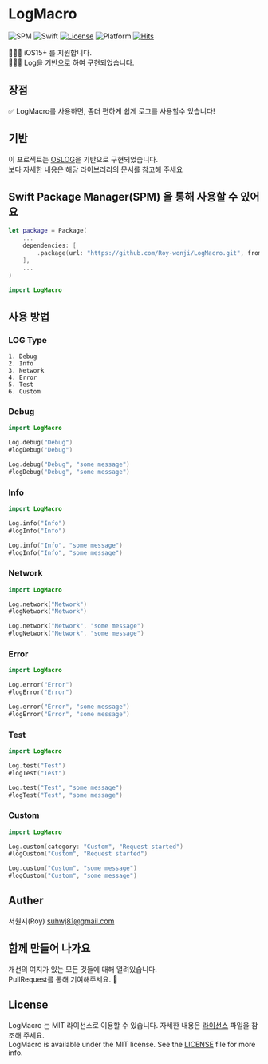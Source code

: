 # LogMacro

![SPM](https://img.shields.io/badge/SPM-compatible-brightgreen.svg)
![Swift](https://img.shields.io/badge/Swift-6.0-orange.svg)
[![License](https://img.shields.io/github/license/pelagornis/PLCommand)](https://github.com/pelagornis/PLCommand/blob/main/LICENSE)
![Platform](https://img.shields.io/badge/platforms-macOS%2010.5-red)
[![Hits](https://hits.seeyoufarm.com/api/count/incr/badge.svg?url=https%3A%2F%2Fgithub.com%2FMonsteel%2FLogMacro&count_bg=%2379C83D&title_bg=%23555555&icon=&icon_color=%23E7E7E7&title=hits&edge_flat=false)](https://hits.seeyoufarm.com)

💁🏻‍♂️ iOS15+ 를 지원합니다.<br>
💁🏻‍♂️ Log을 기반으로 하여 구현되었습니다.<br>

## 장점
✅ LogMacro를 사용하면, 좀더 편하게 쉽게 로그를 사용할수 있습니다!


## 기반
이 프로젝트는 [OSLOG](https://developer.apple.com/documentation/os/oslog)을 기반으로 구현되었습니다.<br>
보다 자세한 내용은 해당 라이브러리의 문서를 참고해 주세요

## Swift Package Manager(SPM) 을 통해 사용할 수 있어요
```swift
let package = Package(
    ...
    dependencies: [
        .package(url: "https://github.com/Roy-wonji/LogMacro.git", from: "1.0.1")
    ],
    ...
)
```
```swift
import LogMacro
```

## 사용 방법</br>

### LOG Type
```
1. Debug
2. Info
3. Network
4. Error
5. Test
6. Custom
```

### Debug

```swift
import LogMacro

Log.debug("Debug")
#logDebug("Debug")

Log.debug("Debug", "some message")
#logDebug("Debug", "some message")
```

### Info

```swift
import LogMacro

Log.info("Info")
#logInfo("Info")

Log.info("Info", "some message")
#logInfo("Info", "some message")

```

### Network

```swift
import LogMacro

Log.network("Network")
#logNetwork("Network")

Log.network("Network", "some message")
#logNetwork("Network", "some message")
```

### Error

```swift
import LogMacro

Log.error("Error")
#logError("Error")

Log.error("Error", "some message")
#logError("Error", "some message")
```

### Test

```swift
import LogMacro

Log.test("Test")
#logTest("Test")

Log.test("Test", "some message")
#logTest("Test", "some message")
```

### Custom

```swift
import LogMacro

Log.custom(category: "Custom", "Request started")
#logCustom("Custom", "Request started")

Log.custom("Custom", "some message")
#logCustom("Custom", "some message")
```

## Auther
서원지(Roy) [suhwj81@gmail.com](suhwj81@gmail.com)


## 함께 만들어 나가요

개선의 여지가 있는 모든 것들에 대해 열려있습니다.<br>
PullRequest를 통해 기여해주세요. 🙏


## License

LogMacro 는 MIT 라이선스로 이용할 수 있습니다. 자세한 내용은 [라이선스](LICENSE) 파일을 참조해 주세요.<br>
LogMacro is available under the MIT license. See the  [LICENSE](LICENSE) file for more info.


